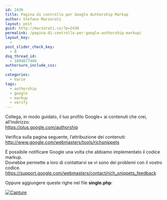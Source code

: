 ```yaml
---
id: 2436
title: Pagina di controllo per Google Authorship Markup
author: Stefano Marzorati
layout: post
guid: http://marzorati.co/?p=2436
permalink: /pagina-di-controllo-per-google-authorship-markup/
layout_key:
  - 
post_slider_check_key:
  - 0
dsq_thread_id:
  - 1899877468
authorsure_include_css:
  - 
categories:
  - Varie
tags:
  - authorship
  - google
  - markup
  - verify
---
```

Collega, in modo guidato, il tuo profilo Google+ ai contenuti che crei, all&#8217;indirizzo:  
<a href="https://plus.google.com/authorship" target="_blank">https://plus.google.com/authorship</a>

Verifica sulla pagina seguente, l&#8217;attribuzione dei contenuti:  
<a title="Google Authorship Markup" href="http://www.google.com/webmasters/tools/richsnippets" target="_blank">http://www.google.com/webmasters/tools/richsnippets</a>

<div id="dc_vk_code" style="display: none;">
</div>

È possibile notificare Google una volta che abbiamo implementato il codice markup.  
Dovrebbe permette a loro di contattarvi se vi sono dei problemi con il vostro codice.  
<a href="https://support.google.com/webmasters/contact/rich_snippets_feedback" target="_blank">https://support.google.com/webmasters/contact/rich_snippets_feedback</a>

Oppure aggiungere queste righe nel file **single.php**:

[<img src="http://res.cloudinary.com/marzorati-co/image/upload/v1408107879/Capture_oy4i8r.png" alt="Capture" class="alignnone size-full wp-image-2564" />][1]

 [1]: http://res.cloudinary.com/marzorati-co/image/upload/v1408107879/Capture_oy4i8r.png